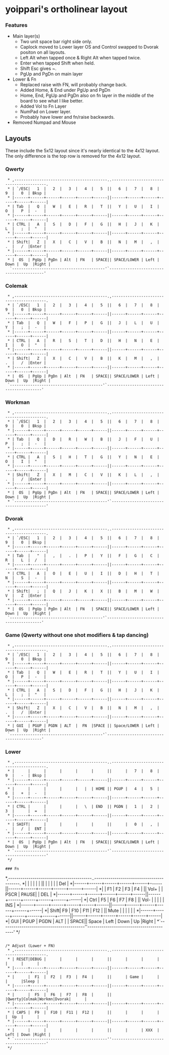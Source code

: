 yoippari's ortholinear layout
============================

### Features

- Main layer(s)
  - Two unit space bar right side only.
  - Caplock moved to Lower layer OS and Control swapped to Dvorak positon on all layouts. 
  - Left Alt when tapped once & Right Alt when tapped twice.
  - Enter when tapped Shift when held.
  - Shift Esc gives ~.
  - PgUp and PgDn on main layer
- Lower & Fn
  - Replaced raise with FN, will probably change back.
  - Added Home, & End under PgUp and PgDn
  - Home, End, PgUp and PgDn also on fn layer in the middle of the board to see what I like better.
  - Added Vol to Fn Layer
  - NumPad on Lower layer.
  - Probably have lower and fn/raise backwards.
- Removed Numpad and Mouse

## Layouts
These include the 5x12 layout since it's nearly identical to the 4x12 layout.
The only difference is the top row is removed for the 4x12 layout.


### Qwerty

```
 * ,-----------------------------------------..-----------------------------------------.
 * | `/ESC|   1  |   2  |   3  |   4  |   5  ||   6  |   7  |   8  |   9  |   0  | Bksp |
 * |------+------+------+------+------+------||------+------+------+------+------+------|
 * | Tab  |   Q  |   W  |   E  |   R  |   T  ||   Y  |   U  |   I  |   O  |   P  |  -   |
 * |------+------+------+------+------+------||------+------+------+------+------+------|
 * | CTRL |   A  |   S  |   D  |   F  |   G  ||   H  |   J  |   K  |   L  |   ;  |  "   |
 * |------+------+------+------+------+------||------+------+------+------+------+------|
 * | Shift|   Z  |   X  |   C  |   V  |   B  ||   N  |   M  |   ,  |   .  |   /  |Enter |
 * |------+------+------+------+------+------||------+------+------+------+------+------|
 * |  OS  | PgUp | PgDn | Alt  | FN   | SPACE|| SPACE/LOWER | Left | Down |  Up  |Right |
  `-----------------------------------------'`-----------------------------------------'
```

### Colemak

```
 * ,-----------------------------------------.,-----------------------------------------.
 * | `/ESC|   1  |   2  |   3  |   4  |   5  ||   6  |   7  |   8  |   9  |   0  | Bksp |
 * |------+------+------+------+------+------||------+------+------+------+------+------|
 * | Tab  |   Q  |   W  |   F  |   P  |   G  ||   J  |   L  |   U  |   Y  |   ;  |  -   |
 * |------+------+------+------+------+------||------+------+------+------+------+------|
 * | CTRL |   A  |   R  |   S  |   T  |   D  ||   H  |   N  |   E  |   I  |   O  |  "   |
 * |------+------+------+------+------+------||------+------+------+------+------+------|
 * | Shift|   Z  |   X  |   C  |   V  |   B  ||   K  |   M  |   ,  |   .  |   /  |Enter |
 * |------+------+------+------+------+------||------+------+------+------+------+------|
 * |  OS  | PgUp | PgDn | Alt  | FN   | SPACE|| SPACE/LOWER | Left | Down |  Up  |Right |
 `-----------------------------------------'`-----------------------------------------'
```

### Workman

```
 * ,-----------------------------------------..-----------------------------------------.
 * | `/ESC|   1  |   2  |   3  |   4  |   5  ||   6  |   7  |   8  |   9  |   0  | Bksp |
 * |------+------+------+------+------+------||------+------+------+------+------+------|
 * | Tab  |   Q  |   D  |   R  |   W  |   B  ||   J  |   F  |   U  |   P  |   ;  |  -   |
 * |------+------+------+------+------+------||------+------+------+------+------+------|
 * | CTRL |   A  |   S  |   H  |   T  |   G  ||   Y  |   N  |   E  |   O  |   I  |  "   |
 * |------+------+------+------+------+------||------+------+------+------+------+------|
 * | Shift|   Z  |   X  |   M  |   C  |   V  ||   K  |   L  |   ,  |   .  |   /  |Enter |
 * |------+------+------+------+------+------||------+------+------+------+------+------|
 * |  OS  | PgUp | PgDn | Alt  | FN   | SPACE|| SPACE/LOWER | Left | Down |  Up  |Right |
 * `-----------------------------------------'`-----------------------------------------'
```

### Dvorak

```
 * ,-----------------------------------------..-----------------------------------------.
 * | `/ESC|   1  |   2  |   3  |   4  |   5  ||   6  |   7  |   8  |   9  |   0  | Bksp |
 * |------+------+------+------+------+------||------+------+------+------+------+------|
 * | Tab  |   "  |   ,  |   .  |   P  |   Y  ||   F  |   G  |   C  |   R  |   L  |  /   |
 * |------+------+------+------+------+------||------+------+------+------+------+------|
 * | CTRL |   A  |   O  |   E  |   U  |   I  ||   D  |   H  |   T  |   N  |   S  |  -   |
 * |------+------+------+------+------+------||------+------+------+------+------+------|
 * | Shift|   ;  |   Q  |   J  |   K  |   X  ||   B  |   M  |   W  |   V  |   Z  |Enter |
 * |------+------+------+------+------+------||------+------+------+------+------+------|
 * |  OS  | PgUp | PgDn | Alt  | FN   | SPACE|| SPACE/LOWER | Left | Down |  Up  |Right |
 `-----------------------------------------'`-----------------------------------------'
```

### Game (Qwerty without one shot modifiers & tap dancing)

```
 * ,-----------------------------------------..-----------------------------------------.
 * | `/ESC|   1  |   2  |   3  |   4  |   5  ||   6  |   7  |   8  |   9  |   0  | Bksp |
 * |------+------+------+------+------+------||------+------+------+------+------+------|
 * | Tab  |   Q  |   W  |   E  |   R  |   T  ||   Y  |   U  |   I  |   O  |   P  |  -   |
 * |------+------+------+------+------+------||------+------+------+------+------+------|
 * | CTRL |   A  |   S  |   D  |   F  |   G  ||   H  |   J  |   K  |   L  |   ;  |  "   |
 * |------+------+------+------+------+------||------+------+------+------+------+------|
 * | Shift|   Z  |   X  |   C  |   V  |   B  ||   N  |   M  |   ,  |   .  |   /  |Enter |
 * |------+------+------+------+------+------||------+------+------+------+------+------|
 * | GUI  | PGUP | PGDN | ALT  |  FN  |SPACE || Space/LOWER | Left | Down |  Up  |Right |
 `-----------------------------------------'`-----------------------------------------'
```

### Lower

```
 * ,-----------------------------------------..-----------------------------------------.
 * |      |      |      |      |      |      ||      |   7  |   8  |   9  |   -  | Bksp |
 * |------+------+------+------+------+------||------+------+------+------+------+------|
 * |      |      |      |      |   |  | HOME || PGUP |   4  |   5  |   6  |   +  |  -   |
 * |------+------+------+------+------+------||------+------+------+------+------+------|
 * | CTRL |      |      |      |   \  | END  || PGDN |   1  |   2  |   3  |      |  =   |
 * |------+------+------+------+------+------||------+------+------+------+------+------|
 * | SHIFT|      |      |      |      |      ||      |   0  |   ,  |   .  |   /  |  ENT |
 * |------+------+------+------+------+------||------+------+------+------+------+------|
 * |  OS  | PgUp | PgDn | Alt  | FN   | SPACE|| SPACE/LOWER | Left | Down |  Up  |Right |
 * `-----------------------------------------'`-----------------------------------------'
 */

### Fn

```
*,-----------------------------------------..-----------------------------------------.
*|      |      |      |      |      |      ||      |      |      |      |      | Del  |
*|------+------+------+------+------+------||------+------+------+------+------+------|
*|      |  F1  |  F2  |  F3  |  F4  |      || Vol+ |      | PSCR | PAUSE|      |  DEL |
*|------+------+------+------+------+------||------+------+------+------+------+------|
*| Ctrl |  F5  |  F6  |  F7  |  F8  |      || Vol- |      |      |      |      |  INS |
*|------+------+------+------+------+------||------+------+------+------+------+------|
*| Shift|  F9  |  F10 |  F11 |  F12 |      || Mute |      |      |      |      |      |
*|------+------+------+------+------+------||------+------+------+------+------+------|
*| GUI  | PGUP | PGDN | ALT  |      | SPACE||   Space     | Left | Down |  Up  |Right |
*`-----------------------------------------''-----------------------------------------'
*/
```

/* Adjust (Lower + FN)
 * ,-----------------------------------------..-----------------------------------------.
 * | RESET|DEBUG |      |      |      |      ||      |      |      |      |      |      |
 * |------+------+------+------+------+------||------+------+------+------+------+------|
 * |      |  F1  |  F2  |  F3  |  F4  |      ||      | Game |      |      |      |Sleep |
 * |------+------+------+------+------+------||------+------+------+------+------+------|
 * |      |  F5  |  F6  |  F7  |  F8  |      ||      |Qwerty|Colmak|Workmn|Dvorak|      |
 * |------+------+------+------+------+------||------+------+------+------+------+------|
 * | CAPS |  F9  |  F10 |  F11 |  F12 |      ||      |      |      |      |  Up  |      |
 * |------+------+------+------+------+------||------+------+------+------+------+------|
 * |      |      |      |      |      |      ||      |      | XXX  | Left | Down |Right |
 * `-----------------------------------------''-----------------------------------------'
 */
